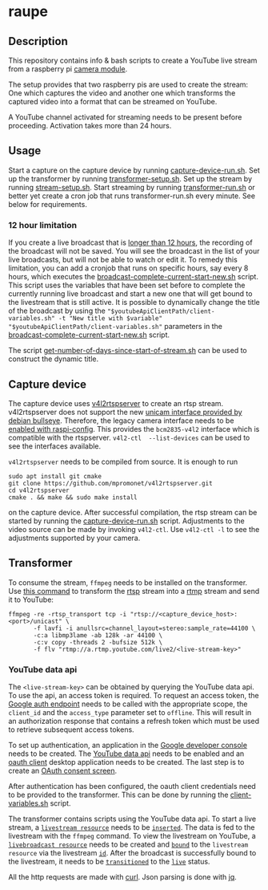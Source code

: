 # raupe
## Description

This repository contains info & bash scripts to create a YouTube live stream from a raspberry
pi [camera module](https://www.raspberrypi.com/products/camera-module-v2/).

The setup provides that two raspberry pis are used to create the stream: One which captures the
video and another one which transforms the captured video into a format that can be streamed on
YouTube.

A YouTube channel activated for streaming needs to be present before proceeding. Activation takes more
than 24 hours.

## Usage
Start a capture on the capture device by running [capture-device-run.sh](/capture-device/capture-device-run.sh). Set up the transformer
by running [transformer-setup.sh](/transformer/transformer-setup.sh). Set up the stream by running [stream-setup.sh](/transformer/stream-setup.sh). Start streaming
by running [transformer-run.sh](/transformer/transformer-run.sh) or better yet create a cron job that runs transformer-run.sh
every minute. See below for requirements. 

### 12 hour limitation

If you create a live broadcast that is [longer than 12 hours](https://support.google.com/youtube/answer/6247592?hl=en-GB), the recording of
the broadcast will not be saved. You will see the broadcast in the list of your live broadcasts, but will not be able to
watch or edit it. To remedy this limitation, you can add a cronjob that runs on specific hours, say every 8 hours, which 
executes the [broadcast-complete-current-start-new.sh](/transformer/broadcast-complete-current-start-new.sh) script.
This script uses the variables that have been set before to complete the currently running live broadcast and start a new
one that will get bound to the livestream that is still active. It is possible to dynamically change the title of the 
broadcast by using the `"$youtubeApiClientPath/client-variables.sh" -t "New title with $variable" "$youtubeApiClientPath/client-variables.sh"` 
parameters in the [broadcast-complete-current-start-new.sh](/transformer/broadcast-complete-current-start-new.sh#L10) script.

The script [get-number-of-days-since-start-of-stream.sh](/transformer/youtube-api-client/get-number-of-days-since-start-of-stream.sh)
can be used to construct the dynamic title.

## Capture device

The capture device uses [v4l2rtspserver](https://github.com/mpromonet/v4l2rtspserver) to create an rtsp stream. v4l2rtspserver does not support
the new [unicam interface provided by debian bullseye](https://github.com/mpromonet/v4l2rtspserver/issues/257). Therefore,
the legacy camera interface needs to be [enabled with raspi-config](https://www.raspberrypi.com/documentation/accessories/camera.html#libcamera-and-the-legacy-raspicam-camera-stack).
This provides the `bcm2835-v4l2` interface which is compatible with the rtspserver. `v4l2-ctl 
--list-devices` can be used to see the interfaces available.

`v4l2rtspserver` needs to be compiled from source. It is enough to run 
```
sudo apt install git cmake
git clone https://github.com/mpromonet/v4l2rtspserver.git
cd v4l2rtspserver
cmake . && make && sudo make install
```
on the capture device. After successful compilation, the rtsp stream can be started by running the [capture-device-run.sh](/capture-device/capture-device-run.sh) script.
Adjustments to the video source can be made by invoking `v4l2-ctl`. Use `v4l2-ctl -l` to see
the adjustments supported by your camera.

## Transformer

To consume the stream, `ffmpeg` needs to be installed on the transformer. Use [this command](https://stackoverflow.com/a/42747348/854483) to transform
the [rtsp](https://datatracker.ietf.org/doc/html/rfc2326) stream into a [rtmp](http://web.archive.org/web/20210909154508/https://wwwimages2.adobe.com/content/dam/acom/en/devnet/rtmp/pdf/rtmp_specification_1.0.pdf) stream and send it to YouTube:
```
ffmpeg -re -rtsp_transport tcp -i "rtsp://<capture_device_host>:<port>/unicast" \
       -f lavfi -i anullsrc=channel_layout=stereo:sample_rate=44100 \
       -c:a libmp3lame -ab 128k -ar 44100 \
       -c:v copy -threads 2 -bufsize 512k \
       -f flv "rtmp://a.rtmp.youtube.com/live2/<live-stream-key>"
```

### YouTube data api

The `<live-stream-key>` can be obtained by querying the YouTube data api. To use the api, an access
token is required. To request an access token, the [Google auth endpoint](https://accounts.google.com/o/oauth2/v2/auth) needs to be called with the
appropriate scope, the `client_id` and the `access_type` parameter set to `offline`. This will
result in an authorization response that contains a refresh token which must be used to retrieve
subsequent access tokens.

To set up authentication, an application in the [Google developer console](https://console.developers.google.com) needs to be created.
The [YouTube data api](https://console.cloud.google.com/apis/library/youtube.googleapis.com) needs to be enabled and an [oauth client](https://console.cloud.google.com/apis/credentials/oauthclient) desktop application needs to be 
created. The last step is to create an [OAuth consent screen](https://console.cloud.google.com/apis/credentials/consent).

After authentication has been configured, the oauth client credentials need to be provided to
the transformer. This can be done by running the [client-variables.sh](/transformer/youtube-api-client/client-variables.sh) script.

The transformer contains scripts using the YouTube data api. To start a live stream, a [`livestream resource`](https://developers.google.com/youtube/v3/live/docs/liveStreams#resource)
needs to be [`inserted`](https://developers.google.com/youtube/v3/live/docs/liveStreams/insert). The data is fed to the livestream with the `ffmpeg` command. To view the livestream
on YouTube, a [`livebroadcast resource`](https://developers.google.com/youtube/v3/live/docs/liveBroadcasts#resource) needs to be created and [`bound`](https://developers.google.com/youtube/v3/live/docs/liveBroadcasts/bind#streamId) to the `livestream resource`
via the livestream [`id`](https://developers.google.com/youtube/v3/live/docs/liveStreams#id). After the broadcast is successfully bound to the livestream, it needs to
be [`transitioned`](https://developers.google.com/youtube/v3/live/docs/liveBroadcasts/transition#broadcastStatus) to the [`live`](https://developers.google.com/youtube/v3/live/docs/liveBroadcasts#status.lifeCycleStatus) status.

All the http requests are made with [curl](https://curl.se/). Json parsing is done with [jq](https://stedolan.github.io/jq/).
